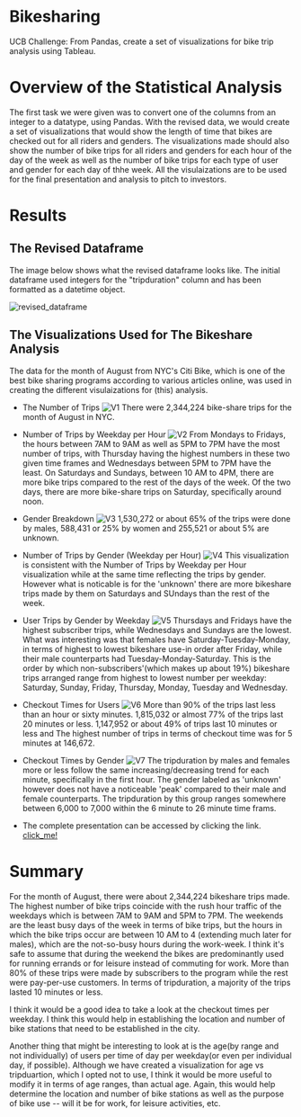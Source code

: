 # Bikesharing
UCB Challenge: From Pandas, create a set of visualizations for bike trip analysis using Tableau.

# Overview of the Statistical Analysis
The first task we were given was to convert one of the columns from an integer to a datatype, using Pandas. With the revised data, we would create a set of visualizations that would show the length of time that bikes are checked out for all riders and genders. The visualizations made should also show the number of bike trips for all riders and genders  for each hour of the day of the week as well as the number of bike trips for each type of user and gender for each day of thhe week. All the visulaizations are to be used for the final presentation and analysis to pitch to investors.

# Results
## The Revised Dataframe 
The image below shows what the revised dataframe looks like. The initial dataframe used integers for the "tripduration" column and has been formatted as a datetime object.

![revised_dataframe](resources/revised_df.png)

## The Visualizations Used for The Bikeshare Analysis
The data for the month of August from NYC's Citi Bike, which is one of the best bike sharing programs according to various articles online, was used in creating the different visulaizations for (this) analysis.

* The Number of Trips
![V1](resources/V1%20_Trips_Recorded.png)
There were 2,344,224 bike-share trips for the month of August in NYC.

* Number of Trips by Weekday per Hour
![V2](resources/V2_Trips_by_Wkday_Hr.png)
From Mondays to Fridays, the hours between 7AM to 9AM as well as 5PM to 7PM have the most number of trips, with Thursday having the highest numbers in these two given time frames and Wednesdays between 5PM to 7PM have the least. On Saturdays and Sundays, between 10 AM to 4PM, there are more bike trips compared to the rest of the days of the week. Of the two days, there are more bike-share trips on Saturday, specifically around noon.

* Gender Breakdown 
![V3](resources/V3_Gender_Breakdown.png)
1,530,272 or about 65% of the trips were done by males, 588,431 or 25% by women and 255,521 or about 5% are unknown.

* Number of Trips by Gender (Weekday per Hour)
![V4](resources/V4_TripsbyGender_Weekend_Hr.jpeg)
This visualization is consistent with the Number of Trips by Weekday per Hour visualization while at the same time reflecting the trips by gender. However what is noticable is for the 'unknown' there are more bikeshare trips made by them on Saturdays and SUndays than the rest of the week.

* User Trips by Gender by Weekday
![V5](resources/V5_Usertype_by_Gender.png)
Thursdays and Fridays have the highest subscriber trips, while Wednesdays and Sundays are the lowest. What was interesting was that females have Saturday-Tuesday-Monday, in terms of highest to lowest bikeshare use-in order after Friday, while their male counterparts had Tuesday-Monday-Saturday.
This is the order by which non-subscribers'(which makes up about 19%) bikeshare trips arranged range from highest to lowest number per weekday: Saturday, Sunday, Friday, Thursday, Monday, Tuesday and Wednesday. 

* Checkout Times for Users
![V6](resources/V6_Tripduration.png)
More than 90% of the trips last less than an hour or sixty minutes. 1,815,032 or almost 77% of the trips last 20 minutes or less. 1,147,952 or about 49% of trips last 10 minutes or less and The highest number of trips in terms of checkout time was for 5 minutes at 146,672.

* Checkout Times by Gender
![V7](resources/V7_Tripduration_Gender.jpeg)
The tripduration by males and females more or less follow the same increasing/decreasing trend for each minute, specifically in the first hour. 
The gender labeled as 'unknown' however does not have a noticeable 'peak' compared to their male and female counterparts. The tripduration by this group ranges somewhere between 6,000 to 7,000 within the 6 minute to 26 minute time frams.

* The complete presentation can be accessed by clicking the link.
[click_me!](https://public.tableau.com/app/profile/richelle.long/viz/RKLong_NYCBikeshare/NYCBikeshare-UsersandTripdurationfortheMonthofAugust)

# Summary

For the month of August, there were about 2,344,224 bikeshare trips made. The highest number of bike trips coincide with the rush hour traffic of the weekdays which is between 7AM to 9AM and 5PM to 7PM. The weekends are the least busy days of the week in terms of bike trips, but the hours in which the bike trips occur are between 10 AM to 4 (extending much later for males), which are the not-so-busy hours during the work-week. I think it's safe to assume that during the weekend the bikes are predominantly used for running errands or for leisure instead of commuting for work. More than 80% of these trips were made by subscribers to the program while the rest were pay-per-use customers. In terms of tripduration, a majority of the trips lasted 10 minutes or less. 

I think it would be a good idea to take a look at the checkout times per weekday. I think this would help in establishing the location and number of bike stations that need to be established in the city.

Another thing that might be interesting to look at is the age(by range and not individually) of users per time of day per weekday(or even per individual day, if possible). Although we have created a visualization for age vs tripduartion, which I opted not to use, I think it would be more useful to modify it in terms of age ranges, than actual age. Again, this would help determine the location and number of bike stations as well as the purpose of bike use -- will it be for work, for leisure activities, etc.


